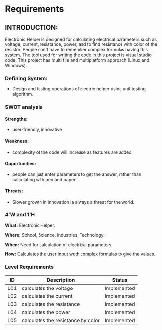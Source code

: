 # Requirements

## INTRODUCTION: 
Electronic Helper is designed for calculating electrical parameters such as voltage, current, resistance, power, and to find resistance with color of the resistor. People don't have to remember complex formulas having this system. The tool used for writing the code in this project is visual studio code. This project has multi file and multiplatform approach (Linux and Windows).
### Defining System:
* Design and testing operations of electric helper using unit testing algorithm.
### SWOT analysis
#### Strengths: 
* user-friendly, innovative
#### Weakness:
* complexity of the code will increase as features are added
#### Opportunities:
* people can just enter parameters to get the answer, rather than calculating with pen and paper.
#### Threats:
* Slower growth in innovation ia always a threat for the world.
### 4’W and 1’H
**What:** Electronic Helper.

**Where:** School, Science, industries, Technology.

**When:** Need for calculation of electrical parameters.

**How:** Calculates the user input wuth complex formulas to give the values.
### Level Requirements
| ID | Description | Status |
| --- | --- | --- |
| L01 | calculates the voltage | Implemented |
| L02 | calculates the current | Implemented |
| L03 | calculates the resistance | Implemented |
| L04 | calculates the power | Implemented |
| L05 | calculates the resistance by color | Implemented |








